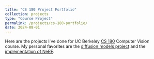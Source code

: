 ```yaml
---
title: "CS 180 Project Portfolio"
collection: projects
type: "Course Project"
permalink: /projects/cs-180-portfolio/
date: 2024-08-01
---
```

Here are the projects I've done for UC Berkeley [CS 180](https://cal-cs180.github.io/fa24/) Computer Vision course. My personal favorites are the [diffusion models project](https://ltcyb.github.io/cs180-portfolio/proj5/) and the [implementation of NeRF](https://ltcyb.github.io/cs180-portfolio/proj6/).
